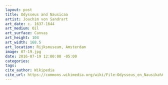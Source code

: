 ```yaml
---
layout: post
title: Odysseus and Nausicaa
artist: Joachim von Sandrart
art_date: c. 1637-1644
art_medium: Oil
art_surface: Canvas
art_height: 104
art_width: 168.5
art_location: Rijksmuseum, Amsterdam
image: 07-19.jpg
date: 2016-07-19 12:00:00 -05:00
categories:
tags:
cite_author: Wikipedia
cite_url: https://commons.wikimedia.org/wiki/File:Odysseus_en_Nausika%C3%A4_Rijksmuseum_SK-A-4278.jpeg
---
```

